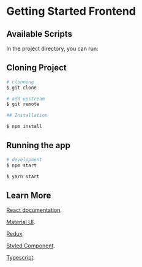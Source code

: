 # Getting Started Frontend
## Available Scripts

In the project directory, you can run:

## Cloning Project

```bash
# clonning
$ git clone

# add upstream
$ git remote

## Installation
```

```bash
$ npm install
```

## Running the app

```bash
# development
$ npm start
```
```bash
$ yarn start
```

## Learn More

[React documentation](https://reactjs.org/).

[Material UI](https://mui.com/).

[Redux](https://redux.js.org/).

[Styled Component](https://styled-components.com/).

[Typescript](https://www.typescriptlang.org/).
